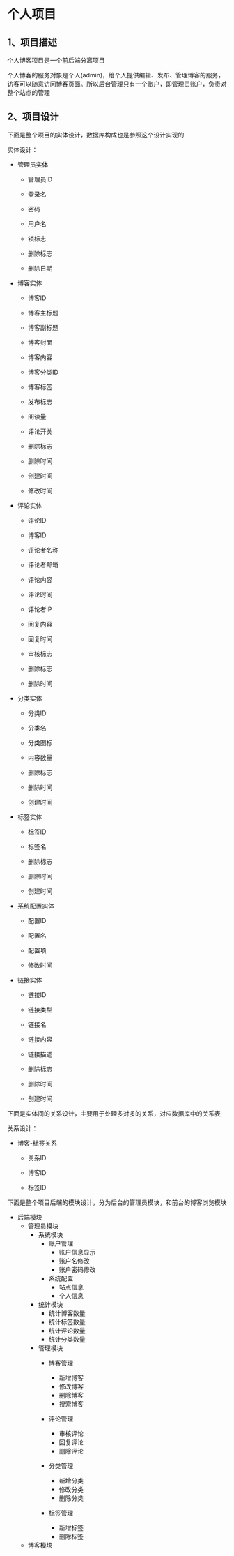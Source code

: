 # 个人项目
## 1、项目描述

个人博客项目是一个前后端分离项目

个人博客的服务对象是个人(admin)，给个人提供编辑、发布、管理博客的服务，访客可以随意访问博客页面。所以后台管理只有一个账户，即管理员账户，负责对整个站点的管理



## 2、项目设计

下面是整个项目的实体设计，数据库构成也是参照这个设计实现的

实体设计：

- 管理员实体

    - 管理员ID

    - 登录名

    - 密码

    - 用户名

    - 锁标志

    - 删除标志

    - 删除日期

- 博客实体

    - 博客ID

    - 博客主标题

    - 博客副标题

    - 博客封面

    - 博客内容

    - 博客分类ID

    - 博客标签

    - 发布标志

    - 阅读量

    - 评论开关

    - 删除标志

    - 删除时间

    - 创建时间

    - 修改时间

- 评论实体

    - 评论ID

    - 博客ID

    - 评论者名称

    - 评论者邮箱

    - 评论内容

    - 评论时间

    - 评论者IP

    - 回复内容

    - 回复时间

    - 审核标志

    - 删除标志

    - 删除时间

- 分类实体

    - 分类ID

    - 分类名

    - 分类图标

    - 内容数量

    - 删除标志

    - 删除时间

    - 创建时间

- 标签实体

    - 标签ID

    - 标签名

    - 删除标志

    - 删除时间

    - 创建时间

- 系统配置实体

    - 配置ID

    - 配置名

    - 配置项

    - 修改时间

- 链接实体

    - 链接ID

    - 链接类型

    - 链接名

    - 链接内容

    - 链接描述

    - 删除标志

    - 删除时间

    - 创建时间



下面是实体间的关系设计，主要用于处理多对多的关系，对应数据库中的关系表

关系设计：

- 博客-标签关系

    - 关系ID

    - 博客ID

    - 标签ID



下面是整个项目后端的模块设计，分为后台的管理员模块，和前台的博客浏览模块

- 后端模块
    - 管理员模块
        - 系统模块
            - 账户管理
                - 账户信息显示
                - 账户名修改
                - 账户密码修改
            - 系统配置
                - 站点信息
                - 个人信息
        - 统计模块
            - 统计博客数量
            - 统计标签数量
            - 统计评论数量
            - 统计分类数量
        - 管理模块
            - 博客管理
                - 新增博客
                - 修改博客
                - 删除博客
                - 搜索博客
            - 评论管理
                - 审核评论
                - 回复评论
                - 删除评论
            - 分类管理
                - 新增分类
                - 修改分类
                - 删除分类

            - 标签管理
                - 新增标签
                - 删除标签
    - 博客模块



